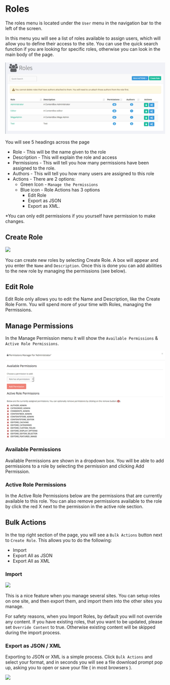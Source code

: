 # Roles

The roles menu is located under the `User` menu in the navigation bar to the left of the screen.

In this menu you will see a list of roles available to assign users, which will allow you to define their access to the site. You can use the quick search function if you are looking for specific roles, otherwise you can look in the main body of the page.

![](../../../.gitbook/assets/user-roles-Screenshot1.png)

You will see 5 headings across the page

* Role - This will be the name given to the role
* Description - This will explain the role and access
* Permissions - This will tell you how many permissions have been assigned to the role.
* Authors - This will tell you how many users are assigned to this role
* Actions - There are 2 options:
  * Green Icon - `Manage the Permissions` 
  * Blue icon - Role Actions has 3 options
    * Edit Role
    * Export as JSON
    * Export as XML. 

\*You can only edit permissions if you yourself have permission to make changes.

## Create Role

![](../../../.gitbook/assets/user-roles-create.jpg)

You can create new roles by selecting Create Role. A box will appear and you enter the `Name` and `Description`. Once this is done you can add abilities to the new role by managing the permissions \(see below\).

## Edit Role

Edit Role only allows you to edit the Name and Description, like the Create Role Form. You will spend more of your time with Roles, managing the Permissions.

## Manage Permissions

In the Manage Permission menu it will show the `Available Permissions` & `Active Role Permissions`.

![](../../../.gitbook/assets/user-roles-Screenshot2.png)

### Available Permissions

Available Permissions are shown in a dropdown box. You will be able to add permissions to a role by selecting the permission and clicking Add Permission.

### Active Role Permissions

In the Active Role Permissions below are the permissions that are currently available to this role. You can also remove permissions available to the role by click the red X next to the permission in the active role section.

## Bulk Actions

In the top right section of the page, you will see a `Bulk Actions` button next to `Create Role`. This allows you to do the following:

* Import
* Export All as JSON
* Export All as XML

### Import

![](../../../.gitbook/assets/user-roles-bulk-import.jpg)

This is a nice feature when you manage several sites. You can setup roles on one site, and then export them, and import them into the other sites you manage.

For safety reasons, when you Import Roles, by default you will not override any content. If you have existing roles, that you want to be updated, please set `Override Content` to true. Otherwise existing content will be skipped during the import process.

### Export as JSON / XML

Exporting to JSON or XML is a simple process. Click `Bulk Actions` and select your format, and in seconds you will see a file download prompt pop up, asking you to open or save your file \( in most browsers \).

![](../../../.gitbook/assets/user-roles-export-json.jpg)

